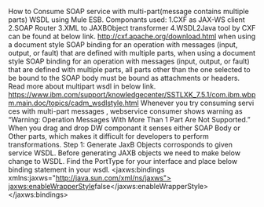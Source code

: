 How to Consume SOAP service with multi-part(message contains multiple parts) WSDL using Mule ESB.
Componants used:
1.CXF as JAX-WS client
2.SOAP Router
3.XML to JAXBObject transformer
4.WSDL2Java tool by CXF can be found at below link. http://cxf.apache.org/download.html
when using a document style SOAP binding for an operation with messages (input, output, or fault) that are defined with multiple parts, when using a document style SOAP binding for an operation with messages (input, output, or fault) that are defined with multiple parts, all parts other than the one selected to be bound to the SOAP body must be bound as attachments or headers.
Read more about multipart wsdl in below link.
https://www.ibm.com/support/knowledgecenter/SSTLXK_7.5.1/com.ibm.wbpm.main.doc/topics/cadm_wsdlstyle.html
Whenever you try consuming servi ces with multi-part messages , webservice consumer shows warning as “Warning: Operation Messages With More Than 1 Part Are Not Supported.”
When you drag and drop DW componant it senses either SOAP Body or Other parts, which makes it difficult for developers to  perform transformations.
Step 1: Generate JaxB Objects corrosponds to given service WSDL.
Before generating JAXB objects we need to make below change to WSDL.
Find the PortType for your interface and place below binding statement in your wsdl.
<jaxws:bindings xmlns:jaxws="http://java.sun.com/xml/ns/jaxws">         <jaxws:enableWrapperStyle>false</jaxws:enableWrapperStyle>
</jaxws:bindings>


